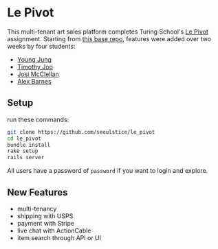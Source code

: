 # Le Pivot
This multi-tenant art sales platform completes Turing School's [Le Pivot](http://backend.turing.io/module3/projects/le_pivot) assignment.  Starting from [this base repo](https://github.com/turingschool-examples/the_pivot_base), features were added over two weeks by four students:
- [Young Jung](https://github.com/seoulstice)
- [Timothy Joo](https://github.com/Tyjoo26)
- [Josi McClellan](https://github.com/JosiMcClellan)
- [Alex Barnes](https://github.com/abarnes26)

## Setup
run these commands:
```bash
git clone https://github.com/seoulstice/le_pivot
cd le_pivot
bundle install
rake setup
rails server
```
All users have a password of `password` if you want to login and explore.

## New Features
- multi-tenancy
- shipping with USPS
- payment with Stripe
- live chat with ActionCable
- item search through API or UI
